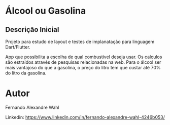 # Álcool ou Gasolina

## Descrição Inicial

Projeto para estudo de layout e testes de implanatação para linguagem Dart/Flutter.

App que possibilita a escolha de qual combustivel deseja usar. Os calculos são estraidos através de pesquisas relacionadas na web.
Para o álcool ser mais vantajoso do que a gasolina, o preço do litro tem que custar até 70% do litro da gasolina.

# Autor

Fernando Alexandre Wahl

Linkedin: https://www.linkedin.com/in/fernando-alexandre-wahl-4246b053/
